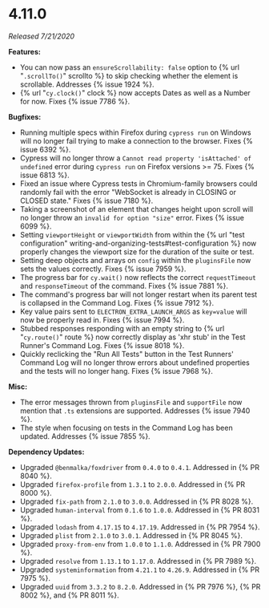 # 4.11.0

*Released 7/21/2020*

**Features:**

- You can now pass an `ensureScrollability: false` option to {% url "`.scrollTo()`" scrollto %} to skip checking whether the element is scrollable. Addresses {% issue 1924 %}.
- {% url "`cy.clock()`" clock %} now accepts Dates as well as a Number for now. Fixes {% issue 7786 %}.

**Bugfixes:**

- Running multiple specs within Firefox during `cypress run` on Windows will no longer fail trying to make a connection to the browser. Fixes {% issue 6392 %}.
- Cypress will no longer throw a `Cannot read property 'isAttached' of undefined` error during `cypress run` on Firefox versions >= 75. Fixes {% issue 6813 %}.
- Fixed an issue where Cypress tests in Chromium-family browsers could randomly fail with the error "WebSocket is already in CLOSING or CLOSED state." Fixes {% issue 7180 %}.
- Taking a screenshot of an element that changes height upon scroll will no longer throw an `invalid for option "size"` error. Fixes {% issue 6099 %}.
- Setting `viewportHeight` or `viewportWidth` from within the {% url "test configuration" writing-and-organizing-tests#test-configuration %} now properly changes the viewport size for the duration of the suite or test.
- Setting deep objects and arrays on `config` within the `pluginsFile` now sets the values correctly. Fixes {% issue 7959 %}.
- The progress bar for `cy.wait()` now reflects the correct `requestTimeout` and `responseTimeout` of the command. Fixes {% issue 7881 %}.
- The command's progress bar will not longer restart when its parent test is collapsed in the Command Log. Fixes {% issue 7912 %}.
- Key value pairs sent to `ELECTRON_EXTRA_LAUNCH_ARGS` as `key=value` will now be properly read in. Fixes {% issue 7994 %}.
- Stubbed responses responding with an empty string to {% url "`cy.route()`" route %} now correctly display as 'xhr stub' in the Test Runner's Command Log. Fixes {% issue 8018 %}.
- Quickly reclicking the "Run All Tests" button in the Test Runners' Command Log will no longer throw errors about undefined properties and the tests will no longer hang. Fixes {% issue 7968 %}.

**Misc:**

- The error messages thrown from `pluginsFile` and `supportFile` now mention that `.ts` extensions are supported. Addresses {% issue 7940 %}.
- The style when focusing on tests in the Command Log has been updated. Addresses {% issue 7855 %}.

**Dependency Updates:**

- Upgraded `@benmalka/foxdriver` from `0.4.0` to `0.4.1`. Addressed in {% PR 8040 %}.
- Upgraded `firefox-profile` from `1.3.1` to `2.0.0`. Addressed in {% PR 8000 %}.
- Upgraded `fix-path` from `2.1.0` to `3.0.0`. Addressed in {% PR 8028 %}.
- Upgraded `human-interval` from `0.1.6` to `1.0.0`. Addressed in {% PR 8031 %}.
- Upgraded `lodash` from `4.17.15` to `4.17.19`. Addressed in {% PR 7954 %}.
- Upgraded `plist` from `2.1.0` to `3.0.1`. Addressed in {% PR 8045 %}.
- Upgraded `proxy-from-env` from `1.0.0` to `1.1.0`. Addressed in {% PR 7900 %}.
- Upgraded `resolve` from `1.13.1` to `1.17.0`. Addressed in {% PR 7989 %}.
- Upgraded `systeminformation` from `4.21.1` to `4.26.9`. Addressed in {% PR 7975 %}.
- Upgraded `uuid` from `3.3.2` to `8.2.0`. Addressed in {% PR 7976 %}, {% PR 8002 %}, and {% PR 8011 %}.
